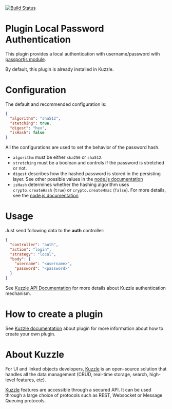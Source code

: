 [![Build Status](https://travis-ci.org/kuzzleio/kuzzle-plugin-auth-passport-local.svg?branch=master)](https://travis-ci.org/kuzzleio/kuzzle-plugin-auth-passport-local)

# Plugin Local Password Authentication

This plugin provides a local authentication with username/password with [passportjs module](http://passportjs.org/docs/username-password).

By default, this plugin is already installed in Kuzzle.

# Configuration

The default and recommended configuration is:

```json
{
  "algorithm": "sha512",
  "stetching": true,
  "digest": "hex",
  "isHash": false
}
```

All the configurations are used to set the behavior of the password hash.

* `algorithm` must be either `sha256` or `sha512`.
* `stretching` must be a boolean and controls if the password is stretched or not.
* `digest` describes how the hashed password is stored in the persisting layer. See other possible values in the [node.js documentation](https://nodejs.org/api/buffer.html#buffer_buf_tostring_encoding_start_end)
* `isHash` determines whether the hashing algorithm uses `crypto.createHash` (`true`) or `crypto.createHmac` (`false`). For more details, see the [node.js documentation](https://nodejs.org/api/crypto.html)

# Usage

Just send following data to the **auth** controller:

```json
{
  "controller": "auth",
  "action": "login",
  "strategy": "local",
  "body": {
    "username": "<username>",
    "password": "<password>"
  }
}
```

See [Kuzzle API Documentation](http://docs.kuzzle.io/api-documentation/controller-auth/) for more details about Kuzzle authentication mechanism.

# How to create a plugin

See [Kuzzle documentation](http://docs.kuzzle.io/plugins-reference/) about plugin for more information about how to create your own plugin.

# About Kuzzle

For UI and linked objects developers, [Kuzzle](https://github.com/kuzzleio/kuzzle) is an open-source solution that handles all the data management
(CRUD, real-time storage, search, high-level features, etc).

[Kuzzle](https://github.com/kuzzleio/kuzzle) features are accessible through a secured API. It can be used through a large choice of protocols such as REST, Websocket or Message Queuing protocols.
